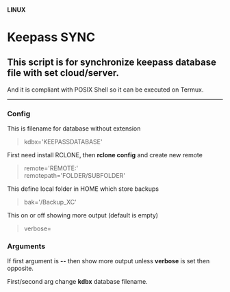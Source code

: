 #### LINUX
# Keepass SYNC

## This script is for synchronize keepass database file with set cloud/server.
And it is compliant with POSIX Shell so it can be executed on Termux.

---

### Config

This is filename for database without extension 
> kdbx='KEEPASSDATABASE'

First need install RCLONE, then **rclone config** and create new remote

> remote='REMOTE:'\
> remotepath='FOLDER/SUBFOLDER'

This define local folder in HOME which store backups

> bak='/Backup_XC'

This on or off showing more output (default is empty)

> verbose=

### Arguments

If first argument is **--** then show more output unless **verbose** is set then opposite.

First/second arg change **kdbx** database filename.